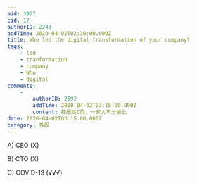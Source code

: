```yaml
---
aid: 3997
cid: 17
authorID: 2243
addTime: 2020-04-02T02:30:00.000Z
title: Who led the digital transformation of your company?
tags:
    - led
    - tranformation
    - company
    - Who
    - digital
comments:
    -
        authorID: 2592
        addTime: 2020-04-02T03:15:00.000Z
        content: 都是姓C的，一家人不分彼此
date: 2020-04-02T03:15:00.000Z
category: 外段
---
```


A) CEO (X)

B) CTO (X)

C) COVID-19 (√√√)
